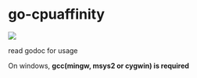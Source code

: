 # go-cpuaffinity

[![](https://godoc.org/github.com/maoxs2/go-cpuaffinity?status.svg)](http://godoc.org/github.com/maoxs2/go-cpuaffinity)

read godoc for usage

On windows, **gcc(mingw, msys2 or cygwin) is required**
